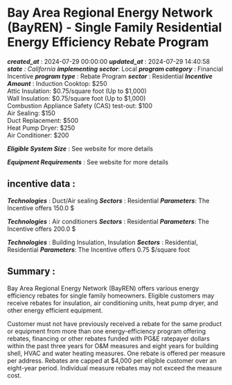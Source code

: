 # Bay Area Regional Energy Network (BayREN) - Single Family Residential Energy Efficiency Rebate Program 
 ***created_at*** : 2024-07-29 00:00:00 
 ***updated_at*** : 2024-07-29 14:40:58 
 ***state** : California 
 **implementing sector***: Local 
 ***program category*** : Financial Incentive 
 ***program type*** : Rebate Program 
 ***sector*** : Residential 
 ***Incentive Amount*** : Induction Cooktop: $250  
Attic Insulation: $0.75/square foot (Up to $1,000)  
Wall Insulation: $0.75/square foot (Up to $1,000)  
Combustion Appliance Safety (CAS) test-out: $100  
Air Sealing: $150  
Duct Replacement: $500  
Heat Pump Dryer: $250  
Air Conditioner: $200  

 
 ***Eligible System Size*** : See website for more details

 
 ***Equipment Requirements*** : See website for more details

 
 ## incentive data : 
 ***Technologies*** : Duct/Air sealing 
 ***Sectors*** : Residential 
 ***Parameters***: The Incentive offers 150.0 $ 
 
 ***Technologies*** : Air conditioners 
 ***Sectors*** : Residential 
 ***Parameters***: The Incentive offers 200.0 $ 
 
 ***Technologies*** : Building Insulation, Insulation 
 ***Sectors*** : Residential, Residential 
 ***Parameters***: The Incentive offers 0.75 $/square foot 
 
 ## Summary : 
 Bay Area Regional Energy Network (BayREN) offers various energy efficiency
rebates for single family homeowners. Eligible customers may receive rebates
for insulation, air conditioning units, heat pump dryer, and other energy
efficient equipment.

Customer must not have previously received a rebate for the same product or
equipment from more than one energy-efficiency program offering rebates,
financing or other rebates funded with PG&E ratepayer dollars within the past
three years for O&M measures and eight years for building shell, HVAC and
water heating measures. One rebate is offered per measure per address. Rebates
are capped at $4,000 per eligible customer over an eight-year period.
Individual measure rebates may not exceed the measure cost.  

 
 